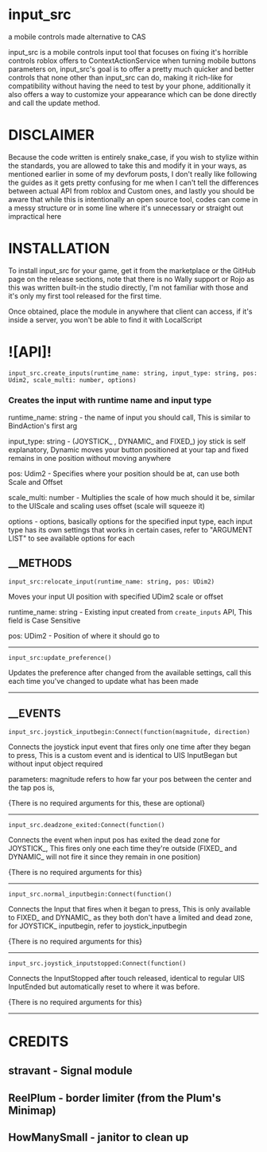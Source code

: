 # input_src
a mobile controls made alternative to CAS

input_src is a mobile controls input tool that focuses on fixing it's horrible controls roblox offers to ContextActionService when turning mobile buttons parameters on, input_src's goal is to offer a pretty much quicker and better controls that none other than input_src can do, making it rich-like for compatibility without having the need to test by your phone, additionally it also offers a way to customize your appearance which can be done directly and call the update method.

# DISCLAIMER 
Because the code written is entirely snake_case, if you wish to stylize within the standards, you are allowed to take this and modify it in your ways, as mentioned earlier in some of my devforum posts, I don't really like following the guides as it gets pretty confusing for me when I can't tell the differences between actual API from roblox and Custom ones, and lastly you should be aware that while this is intentionally an open source tool, codes can come in a messy structure or in some line where it's unnecessary or straight out impractical here

# INSTALLATION 
To install input_src for your game, get it from the marketplace or the GitHub page on the release sections, note that there is no Wally support or Rojo as this was written built-in the studio directly, I'm not familiar with those and it's only my first tool released for the first time.

Once obtained, place the module in anywhere that client can access, if it's inside a server, you won't be able to find it with LocalScript

# ![API]!

```luau
input_src.create_inputs(runtime_name: string, input_type: string, pos: Udim2, scale_multi: number, options)
```

### Creates the input with runtime name and input type
runtime_name: string - the name of input you should call, This is similar to BindAction's first arg

input_type: string - (JOYSTICK_ , DYNAMIC_ and FIXED_) joy stick is self explanatory, Dynamic moves your button positioned at your tap and fixed remains in one position without moving anywhere

pos: Udim2 - Specifies where your position should be at, can use both Scale and Offset

scale_multi: number - Multiplies the scale of how much should it be, similar to the UIScale and scaling uses offset (scale will squeeze it)

options - options, basically options for the specified input type, each input type has its own settings that works in certain cases, refer to "ARGUMENT LIST" to see available options for each

## __METHODS
```luau
input_src:relocate_input(runtime_name: string, pos: UDim2)
```
Moves your input UI position with specified UDim2 scale or offset

runtime_name: string - Existing input created from `create_inputs` API, This field is Case Sensitive

pos: UDim2 - Position of where it should go to

----------

```luau
input_src:update_preference()
```
Updates the preference after changed from the available settings, call this each time you've changed to update what has been made

_________

## __EVENTS

```luau 
input_src.joystick_inputbegin:Connect(function(magnitude, direction)
```
Connects the joystick input event that fires only one time after they began to press, This is a custom event and is identical to UIS InputBegan but without input object required

parameters: magnitude refers to how far your pos between the center and the tap pos is, 

{There is no required arguments for this, these are optional}

__________

```luau
input_src.deadzone_exited:Connect(function()
```
Connects the event when input pos has exited the dead zone for JOYSTICK_, This fires only one each time they're outside (FIXED_ and DYNAMIC_ will not fire it since they remain in one position)

{There is no required arguments for this}

__________

```luau
input_src.normal_inputbegin:Connect(function()
```
Connects the Input that fires when it began to press, This is only available to FIXED_ and DYNAMIC_ as they both don't have a limited and dead zone, for JOYSTICK_ inputbegin, refer to joystick_inputbegin

{There is no required arguments for this}

__________

```luau
input_src.joystick_inputstopped:Connect(function()
```

Connects the InputStopped after touch released, identical to regular UIS InputEnded but automatically reset to where it was before.

{There is no required arguments for this}

_______________

# CREDITS
## stravant - Signal module
## ReelPlum - border limiter (from the Plum's Minimap)
## HowManySmall - janitor to clean up

